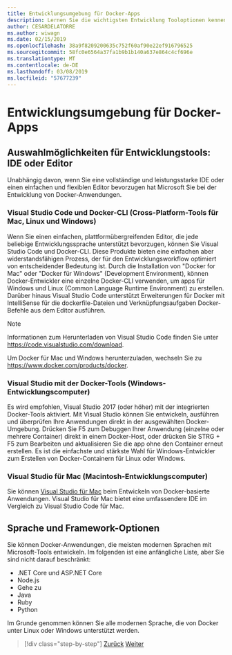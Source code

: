 ```yaml
---
title: Entwicklungsumgebung für Docker-Apps
description: Lernen Sie die wichtigsten Entwicklung Tooloptionen kennen, die den Docker-Entwicklungslebenszyklus zu unterstützen.
author: CESARDELATORRE
ms.author: wiwagn
ms.date: 02/15/2019
ms.openlocfilehash: 38a9f8209200635c752f60af90e22ef916796525
ms.sourcegitcommit: 58fc0e6564a37fa1b9b1b140a637e864c4cf696e
ms.translationtype: MT
ms.contentlocale: de-DE
ms.lasthandoff: 03/08/2019
ms.locfileid: "57677239"
---
```

# <a name="development-environment-for-docker-apps"></a>Entwicklungsumgebung für Docker-Apps

## <a name="development-tools-choices-ide-or-editor"></a>Auswahlmöglichkeiten für Entwicklungstools: IDE oder Editor

Unabhängig davon, wenn Sie eine vollständige und leistungsstarke IDE oder einen einfachen und flexiblen Editor bevorzugen hat Microsoft Sie bei der Entwicklung von Docker-Anwendungen.

### <a name="visual-studio-code-and-docker-cli-cross-platform-tools-for-mac-linux-and-windows"></a>Visual Studio Code und Docker-CLI (Cross-Platform-Tools für Mac, Linux und Windows)

Wenn Sie einen einfachen, plattformübergreifenden Editor, die jede beliebige Entwicklungssprache unterstützt bevorzugen, können Sie Visual Studio Code und Docker-CLI. Diese Produkte bieten eine einfachen aber widerstandsfähigen Prozess, der für den Entwicklungsworkflow optimiert von entscheidender Bedeutung ist. Durch die Installation von "Docker for Mac" oder "Docker für Windows" (Development Environment), können Docker-Entwickler eine einzelne Docker-CLI verwenden, um apps für Windows und Linux (Common Language Runtime Environment) zu erstellen. Darüber hinaus Visual Studio Code unterstützt Erweiterungen für Docker mit IntelliSense für die dockerfile-Dateien und Verknüpfungsaufgaben Docker-Befehle aus dem Editor ausführen.

> [!NOTE]
>
> Informationen zum Herunterladen von Visual Studio Code finden Sie unter <https://code.visualstudio.com/download>.
>
> Um Docker für Mac und Windows herunterzuladen, wechseln Sie zu <https://www.docker.com/products/docker>.

### <a name="visual-studio-with-docker-tools-windows-development-machine"></a>Visual Studio mit der Docker-Tools (Windows-Entwicklungscomputer)

Es wird empfohlen, Visual Studio 2017 (oder höher) mit der integrierten Docker-Tools aktiviert. Mit Visual Studio können Sie entwickeln, ausführen und überprüfen Ihre Anwendungen direkt in der ausgewählten Docker-Umgebung. Drücken Sie F5 zum Debuggen Ihrer Anwendung (einzelne oder mehrere Container) direkt in einem Docker-Host, oder drücken Sie STRG + F5 zum Bearbeiten und aktualisieren Sie die app ohne den Container erneut erstellen. Es ist die einfachste und stärkste Wahl für Windows-Entwickler zum Erstellen von Docker-Containern für Linux oder Windows.

### <a name="visual-studio-for-mac-mac-development-machine"></a>Visual Studio für Mac (Macintosh-Entwicklungscomputer)

Sie können [Visual Studio für Mac](https://visualstudio.microsoft.com/vs/mac/) beim Entwickeln von Docker-basierte Anwendungen. Visual Studio für Mac bietet eine umfassendere IDE im Vergleich zu Visual Studio Code für Mac.

## <a name="language-and-framework-choices"></a>Sprache und Framework-Optionen

Sie können Docker-Anwendungen, die meisten modernen Sprachen mit Microsoft-Tools entwickeln. Im folgenden ist eine anfängliche Liste, aber Sie sind nicht darauf beschränkt:

- .NET Core und ASP.NET Core
- Node.js
- Gehe zu
- Java
- Ruby
- Python

Im Grunde genommen können Sie alle modernen Sprache, die von Docker unter Linux oder Windows unterstützt werden.

>[!div class="step-by-step"]
>[Zurück](deploy-azure-kubernetes-service.md)
>[Weiter](docker-apps-inner-loop-workflow.md)
